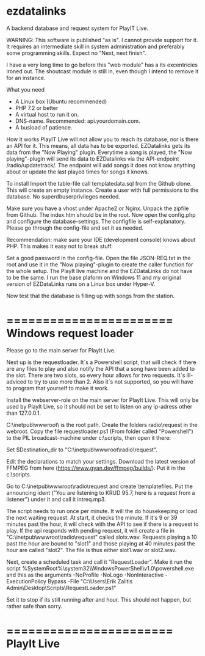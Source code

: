 # ezdatalinks
A backend database and request system for PlayIT Live.

WARNING:
This software is published "as is". I cannot provide support for it. It requires an intermediate skill in system administration and preferably some programming skills. Expect no "Next, next finish".

I have a very long time to go before this "web module" has a its excentricies ironed out. The shoutcast module is still in, even though I intend to remove it for an instance.

What you need

- A Linux box (Ubuntu recommended)
- PHP 7.2 or better
- A virtual host to run it on.
- DNS-name. Recommended: api.yourdomain.com.
- A busload of patience.

How it works
PlayIT Live will not allow you to reach its database, nor is there an API for it. This means, all data has to be exported. EZDatalinks gets its data from the "Now Playing" plugin. Everytime a song is played, the "Now playing"-plugin will send its data to EZDatalinks via the API-endpoint /radio/updatetrack/. The endpoint will add songs it does not know anything about or update the last played times for songs it knows.

To install
Import the table-file call templatedata.sql from the Github clone. This will create an empty instance. Create a user with full permissions to the database. No superdbuserprivileges needed.

Make sure you have a vhost under Apache2 or Nginx. Unpack the zipfile from Github. The index.htm should be in the root. Now open the config.php and configure the database-settings. The configfile is self-explanatory. Please go through the config-file and set it as needed.

Recommendation: make sure your IDE (development console) knows about PHP. This makes it easy not to break stuff.

Set a good password in the config-file. Open the file JSON-REQ.txt in the root and use it in the "Now playing"-plugin to create the caller function for the whole setup. The PlayIt live machine and the EZDataLinks do not have to be the same. I run the base plaform on Windows 11 and my original version of EZDataLinks runs on a Linux box under Hyper-V.

Now test that the database is filling up with songs from the station.

=======================
Windows request loader
=======================

Please go to the main server for PlayIt Live. 

Next up is the requestloader. It´s a Powershell script, that will check if there are any files to play and also notify the API that a song have been added to the slot. There are two slots, so every hour allows for two requests. It´s ill-adviced to try to use more than 2. Also it´s not supported, so you will have to program that yourself to make it work.

Install the webserver-role on the main server for PlayIt Live. This will only be used by PlayIt Live, so it should not be set to listen on any ip-adress other than 127.0.0.1.

C:\inetpub\wwwroot\ is the root path. Create the folders radio\request in the webroot.
Copy the file requestloader.ps1 (From folder called "Powershell") to the PIL broadcast-machine under c:\scripts\, then open it there:

Set $Destination_dir to "C:\inetpub\wwwroot\radio\request".

Edit the declarations to match your settings. Download the latest version of FFMPEG from here (https://www.gyan.dev/ffmpeg/builds/). Put it in the c:\scripts.

Go to C:\inetpub\wwwroot\radio\request and create \templatefiles\. Put the announcing ident ("You are listening to KRUD 95.7, here is a request from a listener") under it and call it intreq.mp3.

The script needs to run once per minute. It will the do housekeeping or load the next waiting request. At start, it checks the minute. If it's 9 or 39 minutes past the hour, it will check with the API to see if there is a request to play. If the api responds with pending request, it will create a file in "C:\inetpub\wwwroot\radio\request" called slotx.wav. Requests playing a 10 past the hour are bound to "slot1" and those playing at 40 minutes past the hour are called "slot2". The file is thus either slot1.wav or slot2.wav.

Next, create a scheduled task and call it "RequestLoader". Make it run the script %SystemRoot%\system32\WindowsPowerShell\v1.0\powershell.exe and this as the arguments -NoProfile -NoLogo -NonInteractive -ExecutionPolicy Bypass -File "C:\Users\Erik Zalitis Admin\Desktop\Scripts\RequestLoader.ps1" 

Set it to stop if its still running after and hour. This should not happen, but rather safe than sorry.


=======================
PlayIt Live
=======================






